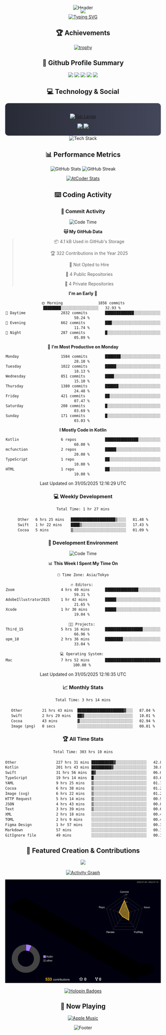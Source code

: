 <div align="center">
  
![Header](https://capsule-render.vercel.app/api?type=waving&color=gradient&customColorList=12&height=300&section=header&text=Welcome%20to%20Batapii's%20Universe&fontSize=50&animation=fadeIn&fontAlignY=40&desc=Android%20Developer%20|%20Kotlin%20LOVE%20)

<div style="margin-top: -20px;">
  <img src="https://readme-typing-svg.herokuapp.com/?lines=Crafting+Android+Experiences;Building+Tomorrow's+Apps+Today;Always+Learning,+Always+Growing&font=Fira%20Code&center=true&width=440&height=45&color=f75c7e&vCenter=true&size=22&pause=1000">
</div>

<a href="https://git.io/typing-svg">
  <img src="https://readme-typing-svg.demolab.com?font=Fira+Code&weight=600&size=28&duration=4000&pause=1000&center=true&vCenter=true&width=800&lines=Hey+there!+I'm+Batapii+%F0%9F%91%8B;Android+Developer+from+Japan+%F0%9F%87%AF%F0%9F%87%B5" alt="Typing SVG" />
</a>

## 🏆 Achievements

[![trophy](https://github-profile-trophy.vercel.app/?username=batapii&theme=onestar&no-frame=true&no-bg=true&column=8&rank=SECRET,SSS,SS,S,AAA,AA,A,B,C,?&margin-w=10&margin-h=10)](https://github.com/ryo-ma/github-profile-trophy)

## 🎯 Github Profile Summary

<div align="center">
  <img src="http://github-profile-summary-cards.vercel.app/api/cards/profile-details?username=batapii&theme=radical" />
  <img src="http://github-profile-summary-cards.vercel.app/api/cards/repos-per-language?username=batapii&theme=radical" />
  <img src="http://github-profile-summary-cards.vercel.app/api/cards/most-commit-language?username=batapii&theme=radical" />
  <img src="http://github-profile-summary-cards.vercel.app/api/cards/stats?username=batapii&theme=radical" />
  <img src="http://github-profile-summary-cards.vercel.app/api/cards/productive-time?username=batapii&theme=radical" />
</div>

## 💻 Technology & Social

<div align="center" style="background: linear-gradient(to right, #282A36, #44475A); padding: 20px; border-radius: 10px;">

[![Top Langs](https://github-readme-stats.vercel.app/api/top-langs/?username=batapii
)](https://github.com/anuraghazra/github-readme-stats)

<div style="margin-top: 15px">
<a href="https://github.com/batapii"><img src="https://img.shields.io/github/followers/batapii?style=for-the-badge&logo=github&label=Follow&color=ff6e96&labelColor=282A36"/></a>
<a href="https://twitter.com/batapii3939"><img src="https://img.shields.io/twitter/follow/batapii?style=for-the-badge&logo=twitter&color=1DA1F2&labelColor=282A36&label= Twitter"/></a>
</div>

</div>

<div align="center">
<img src="https://github-readme-tech-stack.vercel.app/api/cards?title=Tech+Stack&align=center&titleAlign=center&fontSize=20&lineHeight=10&lineCount=4&theme=github_dark&width=800&bg=%230D1117&badge=%23161B22&border=%2321262D&titleColor=%2358A6FF&line1=kotlin%2Ckotlin%2C0095D5%3Bandroid%2Candroid%2C00ff00%3Bjetpackcompose%2Cjetpack%2C4285F4%3B&line2=swift%2Cswift%2CFA7343%3Bfirebase%2Cfirebase%2CFFCA28%3Bgithub%2Cgithub%2C181717%3B&line3=typescript%2Ctypescript%2C3178C6%3Bgraphql%2Cgraphql%2CE10098%3Bsupabase%2Csupabase%2C3FCF8E%3B&line4=gradle%2Cgradle%2C02303A%3Bgitkraken%2Cgitkraken%2C179287%3Bpostman%2Cpostman%2CFF6C37%3B" alt="Tech Stack" />
</div>



## 📊 Performance Metrics

<div align="center">

![GitHub Stats](https://github-readme-stats.vercel.app/api?username=batapii&show_icons=true&theme=radical&hide_border=true&bg_color=0D1117)
![GitHub Streak](https://github-readme-streak-stats.herokuapp.com/?user=batapii&theme=radical&hide_border=true&background=0D1117)

[![AtCoder Stats](https://atcoder-readme-stats.vercel.app/stats/batapii3939?theme=dark&show_history=5&width=495)](https://github.com/iwbc-mzk/atcoder-readme-stats)

</div>

## ⌨️ Coding Activity

### 🌟 Commit Activity
<!--START_SECTION:commit-stats-->
![Code Time](http://img.shields.io/badge/Code%20Time-532%20hrs%2037%20mins-blue)

**🐱 My GitHub Data** 

> 📦 4.1 kB Used in GitHub's Storage 
 > 
> 🏆 322 Contributions in the Year 2025
 > 
> 🚫 Not Opted to Hire
 > 
> 📜 4 Public Repositories 
 > 
> 🔑 4 Private Repositories 
 > 
**I'm an Early 🐤** 

```text
🌞 Morning                1856 commits        ████████░░░░░░░░░░░░░░░░░   32.93 % 
🌆 Daytime                2832 commits        █████████████░░░░░░░░░░░░   50.24 % 
🌃 Evening                662 commits         ███░░░░░░░░░░░░░░░░░░░░░░   11.74 % 
🌙 Night                  287 commits         █░░░░░░░░░░░░░░░░░░░░░░░░   05.09 % 
```
📅 **I'm Most Productive on Monday** 

```text
Monday                   1584 commits        ███████░░░░░░░░░░░░░░░░░░   28.10 % 
Tuesday                  1022 commits        █████░░░░░░░░░░░░░░░░░░░░   18.13 % 
Wednesday                851 commits         ████░░░░░░░░░░░░░░░░░░░░░   15.10 % 
Thursday                 1380 commits        ██████░░░░░░░░░░░░░░░░░░░   24.48 % 
Friday                   421 commits         ██░░░░░░░░░░░░░░░░░░░░░░░   07.47 % 
Saturday                 208 commits         █░░░░░░░░░░░░░░░░░░░░░░░░   03.69 % 
Sunday                   171 commits         █░░░░░░░░░░░░░░░░░░░░░░░░   03.03 % 
```


**I Mostly Code in Kotlin** 

```text
Kotlin                   6 repos             ███████████████░░░░░░░░░░   60.00 % 
mcfunction               2 repos             █████░░░░░░░░░░░░░░░░░░░░   20.00 % 
TypeScript               1 repo              ██░░░░░░░░░░░░░░░░░░░░░░░   10.00 % 
HTML                     1 repo              ██░░░░░░░░░░░░░░░░░░░░░░░   10.00 % 
```




 Last Updated on 31/05/2025 12:16:29 UTC
<!--END_SECTION:commit-stats-->

### 💻 Weekly Development
<!--START_SECTION:wakatime-->

```txt
Total Time: 1 hr 27 mins

Other   6 hrs 25 mins   ████████████████████▒░░░░   81.48 %
Swift   1 hr 22 mins    ████▒░░░░░░░░░░░░░░░░░░░░   17.43 %
Cocoa   5 mins          ▒░░░░░░░░░░░░░░░░░░░░░░░░   01.09 %
```

<!--END_SECTION:wakatime-->

### 🔨 Development Environment
<!--START_SECTION:dev-stats-->
![Code Time](http://img.shields.io/badge/Code%20Time-532%20hrs%2037%20mins-blue)

📊 **This Week I Spent My Time On** 

```text
🕑︎ Time Zone: Asia/Tokyo

🔥 Editors: 
Zoom                     4 hrs 40 mins       ███████████████░░░░░░░░░░   59.31 % 
AdobeIllustrator2025     1 hr 42 mins        █████░░░░░░░░░░░░░░░░░░░░   21.65 % 
Xcode                    1 hr 30 mins        █████░░░░░░░░░░░░░░░░░░░░   19.04 % 

🐱‍💻 Projects: 
Third_15                 5 hrs 16 mins       █████████████████░░░░░░░░   66.96 % 
opm_18                   2 hrs 36 mins       ████████░░░░░░░░░░░░░░░░░   33.04 % 

💻 Operating System: 
Mac                      7 hrs 52 mins       █████████████████████████   100.00 % 
```


 Last Updated on 31/05/2025 12:16:35 UTC
<!--END_SECTION:dev-stats-->

### 📈 Monthly Stats
<!--START_SECTION:wakamonth-->

```txt
Total Time: 3 hrs 14 mins

Other         21 hrs 43 mins  █████████████████████▓░░░   87.04 %
Swift         2 hrs 29 mins   ██▓░░░░░░░░░░░░░░░░░░░░░░   10.01 %
Cocoa         43 mins         ▓░░░░░░░░░░░░░░░░░░░░░░░░   02.94 %
Image (png)   0 secs          ░░░░░░░░░░░░░░░░░░░░░░░░░   00.01 %
```

<!--END_SECTION:wakamonth-->

### 🏆 All Time Stats
<!--START_SECTION:wakaalltime-->

```txt
Total Time: 303 hrs 10 mins

Other                  227 hrs 31 mins ██████████▓░░░░░░░░░░░░░░   42.87 %
Kotlin                 201 hrs 43 mins █████████▓░░░░░░░░░░░░░░░   38.01 %
Swift                  31 hrs 56 mins  █▓░░░░░░░░░░░░░░░░░░░░░░░   06.02 %
TypeScript             19 hrs 14 mins  █░░░░░░░░░░░░░░░░░░░░░░░░   03.63 %
YAML                   9 hrs 25 mins   ▒░░░░░░░░░░░░░░░░░░░░░░░░   01.77 %
Cocoa                  6 hrs 38 mins   ▒░░░░░░░░░░░░░░░░░░░░░░░░   01.25 %
Image (svg)            6 hrs 22 mins   ▒░░░░░░░░░░░░░░░░░░░░░░░░   01.20 %
HTTP Request           5 hrs 14 mins   ▒░░░░░░░░░░░░░░░░░░░░░░░░   00.99 %
JSON                   4 hrs 43 mins   ▒░░░░░░░░░░░░░░░░░░░░░░░░   00.89 %
Text                   3 hrs 39 mins   ▒░░░░░░░░░░░░░░░░░░░░░░░░   00.69 %
XML                    2 hrs 18 mins   ░░░░░░░░░░░░░░░░░░░░░░░░░   00.44 %
TOML                   2 hrs 9 mins    ░░░░░░░░░░░░░░░░░░░░░░░░░   00.41 %
Figma Design           1 hr 57 mins    ░░░░░░░░░░░░░░░░░░░░░░░░░   00.37 %
Markdown               57 mins         ░░░░░░░░░░░░░░░░░░░░░░░░░   00.18 %
GitIgnore file         49 mins         ░░░░░░░░░░░░░░░░░░░░░░░░░   00.16 %
```

<!--END_SECTION:wakaalltime-->


## 🌟 Featured Creation & Contributions

<div align="center">
  <a href="https://github.com/batapii/ToDoSNS">
    <img src="https://github-readme-stats.vercel.app/api/pin/?username=batapii&repo=ToDoSNS&theme=radical&hide_border=true&bg_color=0D1117" />
  </a>

[![Activity Graph](https://github-readme-activity-graph.vercel.app/graph?username=batapii&custom_title=Contribution%20Graph&hide_border=true&theme=radical&bg_color=0D1117)](https://github.com/ashutosh00710/github-readme-activity-graph)

![3D Contrib](./profile-3d-contrib/profile-night-rainbow.svg)

[![Holopin Badges](https://holopin.me/batapii)](https://holopin.io/@batapii)

</div>

## 🎵 Now Playing

<div align="center">
  
[![Apple Music](https://music-profile.rayriffy.com/theme/dark.svg?uid=001005.6598667d2ffd4a10a4f429edd0ba24c4.1156)](https://github.com/rayriffy/apple-music-github-profile)

</div>

![Footer](https://capsule-render.vercel.app/api?type=waving&color=gradient&customColorList=12&height=100&section=footer)

</div>
